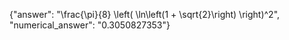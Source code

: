 {"answer": "\\frac{\\pi}{8} \\left( \\ln\\left(1 + \\sqrt{2}\\right) \\right)^2", "numerical_answer": "0.3050827353"}